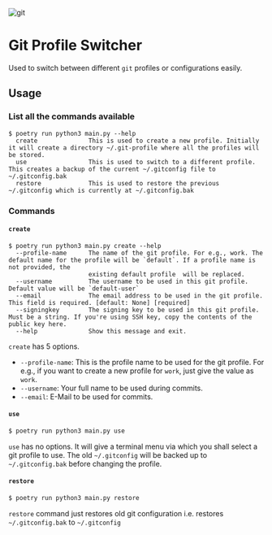 ![git](https://github.com/user-attachments/assets/dbff33a0-d63b-4b86-ac64-7c1c210a1515)

# Git Profile Switcher

Used to switch between different `git` profiles or configurations easily.

## Usage

### List all the commands available

```text
$ poetry run python3 main.py --help
  create              This is used to create a new profile. Initially it will create a directory ~/.git-profile where all the profiles will be stored. 
  use                 This is used to switch to a different profile. This creates a backup of the current ~/.gitconfig file to ~/.gitconfig.bak
  restore             This is used to restore the previous ~/.gitconfig which is currently at ~/.gitconfig.bak
```

### Commands

#### `create`

```text
$ poetry run python3 main.py create --help
  --profile-name      The name of the git profile. For e.g., work. The default name for the profile will be `default`. If a profile name is not provided, the
                      existing default profile  will be replaced.
  --username          The username to be used in this git profile. Default value will be `default-user`
  --email             The email address to be used in the git profile. This field is required. [default: None] [required]
  --signingkey        The signing key to be used in this git profile. Must be a string. If you're using SSH key, copy the contents of the public key here.
  --help              Show this message and exit.
```

`create` has $5$ options.

- `--profile-name`: This is the profile name to be used for the git profile. For e.g., if you want to create a new profile for `work`, just give the value as `work`.
- `--username`: Your full name to be used during commits.
- `--email`: E-Mail to be used for commits.

#### `use`

```sh
$ poetry run python3 main.py use
```

`use` has no options. It will give a terminal menu via which you shall select a git profile to use. The old `~/.gitconfig` will be backed up to `~/.gitconfig.bak` before changing the profile.

#### `restore`

```sh
$ poetry run python3 main.py restore
```

`restore` command just restores old git configuration i.e. restores `~/.gitconfig.bak` to `~/.gitconfig`
